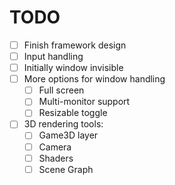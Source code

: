 # TODO

- [ ] Finish framework design
- [ ] Input handling
- [ ] Initially window invisible
- [ ] More options for window handling
  - [ ] Full screen
  - [ ] Multi-monitor support
  - [ ] Resizable toggle
- [ ] 3D rendering tools:
  - [ ] Game3D layer
  - [ ] Camera
  - [ ] Shaders
  - [ ] Scene Graph
